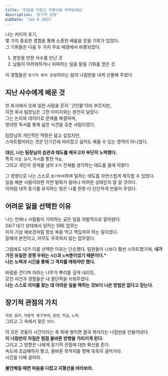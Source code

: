 ```yaml
---
title: '마음을 다잡고 지평선을 바라보세요'
description: '장기적 관점'
pubDate: 'Jan 8 2025'
---
```


나는 커리어 초기,  
몇 가지 중요한 경험을 통해 소중한 배움을 얻을 기회가 있었다.  
그 기회들은 다음 두 가지 주요 배경에서 비롯되었다.

1. 본받을 만한 사수를 만난 것
2. 남들이 어려워하거나 피하려는 일을 맡을 기회를 얻은 것

이 경험들은 `장기적 복리 관점`이라는 삶의 나침반을 내게 선물해 주었다.

## 지난 사수에게 배운 것

한 회사에서 오래 일한 사람을 흔히 '고인물'이라 부르지만,  
이전 회사 팀장님은 그런 이미지와는 완전히 달랐다.  
그는 논리와 데이터로 문제를 해결하며,  
방대한 독서를 통해 넓은 식견을 갖춘 사람이었다.

팀장님의 개인적인 역량은 닮고 싶었지만,  
스마트함이라는 것은 단기간에 따라잡고 싶어도 배울 수 있는 영역이 아니었다.

**대신, 나는 팀장님의 습관과 태도를 배우고자 부단히 노력했다.**  
특히 `직업 윤리`, `독서`를 통한 `학습`,  
그리고 개인의 경계를 넘어 `조직` 전체를 생각하는 태도를 몸에 익혔다.

그 영향으로 나는 스스로 `동기부여`하며 일하는 태도를 자연스럽게 체득할 수 있었다.  
일을 해본 사람이라면 자연 발화가 얼마나 어려운 상태인지 잘 알 것이다.  
이처럼 내적 동기를 유지하는 힘은 나를 한층 더 단단하게 만들어 주었다.

## 어려운 일을 선택한 이유

나는 언제나 사람들이 기피하는 궂은 일을 자발적으로 맡아왔다.  
24/7 대기 상태에서 일하는 SRE 업무는  
마치 기상 예보관처럼 항상 욕을 먹고 책임져야 하는 일이었다.  
잘해야 본전이고, 아무도 주목하지 않는 업무였다.

그럼에도 내가 이를 선택한 이유는 단순했다.
팀원들이 나보다 훨씬 스마트했기에,
**내가 가진 유일한 경쟁 우위는 `시간`과 `노력`뿐이었기 때문이다.\***  
**나는 노력과 시간을 통해 그 격차를 메워야만 했다.**

바람을 견디며 자라는 나무가 뿌리를 깊게 내리듯,  
모진 사건과 경험들은 내 결단력을 키워주었다.  
**나는 스스로 의미를 찾는 데 어려운 일을 택하는 것보다 나은 방법은 없다고 믿는다.**

## 장기적 관점의 가치

`직업 윤리`, `자발적 동기부여`, `훈련`, `학습`, `노력`.  
그리고 그 속에서 찾은 `의미`.

이 모든 것들이 시간이라는 축 위에 쌓이면 결국 복리라는 나침반을 만들어낸다.  
**이 나침반의 자침은 점점 올바른 방향을 가리키게 된다.**  
그리고 그 방향은 나에게 장기적 관점에 대한 확신을 준다.  
속도에 조급해하지 말고, 올바른 목적지를 향해 묵묵히 걸어가라.  
시간을 다해 걸어라.

**불안해질 때면 마음을 다잡고 지평선을 바라보라.**
